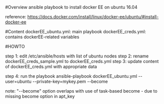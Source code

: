 #Overview
ansible playbook to install docker EE on ubuntu 16.04

reference: https://docs.docker.com/install/linux/docker-ee/ubuntu/#install-docker-ee

#Content
dockerEE_ubuntu.yml: main playbook 
dockerEE_creds.yml: contains dockerEE-related variables 


#HOWTO

step 1: edit /etc/ansible/hosts with list of ubuntu nodes
step 2: rename dockerEE_creds_sample.yml to dockerEE_creds.yml
step 3: update content of dockerEE_creds.yml with appropriate data

step 4: run the playbook 
ansible-playbook dockerEE_ubuntu.yml --user=ubuntu --private-key=mykey.pem --become

note: "--become" option overlaps with use of task-based become - due to missing become option in apt_key

